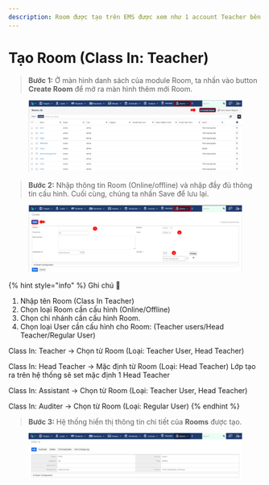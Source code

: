```yaml
---
description: Room được tạo trên EMS được xem như 1 account Teacher bên ClassIn
---
```


# Tạo Room (Class In: Teacher)

> **Bước 1:** Ở màn hình danh sách của module Room, ta nhấn vào button **Create Room** để mở ra màn hình thêm mới Room.

<figure><img src="../../.gitbook/assets/image (9).png" alt=""><figcaption></figcaption></figure>

> **Bước 2:** Nhập thông tin Room (Online/offline) và nhập đầy đủ thông tin cấu hình. Cuối cùng, chúng ta nhấn Save để lưu lại.

<figure><img src="../../.gitbook/assets/image (21).png" alt=""><figcaption></figcaption></figure>

{% hint style="info" %}
Ghi chú :tada:

1. Nhập tên Room (Class In Teacher)
2. Chọn loại Room cần cấu hình (Online/Offline)
3. Chọn chi nhánh cần cấu hình Room.
4. Chọn loại User cần cấu hình cho Room: (Teacher users/Head Teacher/Regular User)

Class In: Teacher -> Chọn từ Room (Loại: Teacher User, Head Teacher)

Class In: Head Teacher -> Mặc định từ Room (Loại: Head Teacher) Lớp tạo ra trên hệ thống sẽ set mặc định 1 Head Teacher

Class In: Assistant -> Chọn từ Room (Loại: Teacher User, Head Teacher)

Class In: Auditer -> Chọn từ Room (Loại: Regular User)
{% endhint %}

> **Bước 3:** Hệ thống hiển thị thông tin chi tiết của **Rooms** được tạo.

<figure><img src="../../.gitbook/assets/image (4) (7).png" alt=""><figcaption></figcaption></figure>
